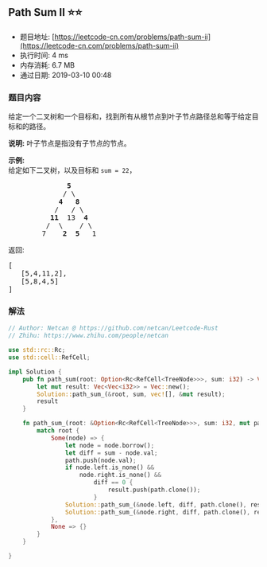 ## Path Sum II :star::star:
- 题目地址: [https://leetcode-cn.com/problems/path-sum-ii](https://leetcode-cn.com/problems/path-sum-ii)
- 执行时间: 4 ms 
- 内存消耗: 6.7 MB
- 通过日期: 2019-03-10 00:48

### 题目内容
<p>给定一个二叉树和一个目标和，找到所有从根节点到叶子节点路径总和等于给定目标和的路径。</p>

<p><strong>说明:</strong> 叶子节点是指没有子节点的节点。</p>

<p><strong>示例:</strong><br>
给定如下二叉树，以及目标和 <code>sum = 22</code>，</p>

<pre>              <strong>5</strong>
             / \
            <strong>4</strong>   <strong>8</strong>
           /   / \
          <strong>11</strong>  13  <strong>4</strong>
         /  \    / \
        7    <strong>2</strong>  <strong>5</strong>   1
</pre>

<p>返回:</p>

<pre>[
   [5,4,11,2],
   [5,8,4,5]
]
</pre>


### 解法
```rust
// Author: Netcan @ https://github.com/netcan/Leetcode-Rust
// Zhihu: https://www.zhihu.com/people/netcan

use std::rc::Rc;
use std::cell::RefCell;

impl Solution {
    pub fn path_sum(root: Option<Rc<RefCell<TreeNode>>>, sum: i32) -> Vec<Vec<i32>> {
        let mut result: Vec<Vec<i32>> = Vec::new();
        Solution::path_sum_(&root, sum, vec![], &mut result);
        result
    }

    fn path_sum_(root: &Option<Rc<RefCell<TreeNode>>>, sum: i32, mut path: Vec<i32>, result: &mut Vec<Vec<i32>>) {
        match root {
            Some(node) => {
                let node = node.borrow();
                let diff = sum - node.val;
                path.push(node.val);
                if node.left.is_none() &&
                    node.right.is_none() &&
                        diff == 0 {
                            result.push(path.clone());
                        }
                Solution::path_sum_(&node.left, diff, path.clone(), result);
                Solution::path_sum_(&node.right, diff, path.clone(), result);
            },
            None => {}
        }
    }

}


```
